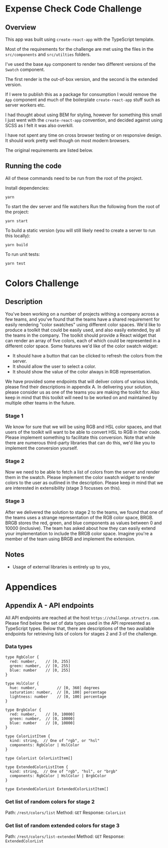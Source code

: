 # Expense Check Code Challenge

## Overview

This app was built using `create-react-app` with the TypeScript template.

Most of the requirements for the challenge are met using the files in the `src/components` and `src/utilties` folders.

I've used the base `App` component to render two different versions of the `Swatch` component.

The first render is the out-of-box version, and the second is the extended version.

If I were to publish this as a package for consumption I would remove the `App` component and much of the boilerplate `create-react-app` stuff such as server workers etc.

I had thought about using BEM for styling, however for something this small I just went with the `create-react-app` convention, and decided against using SCSS as I felt it was also overkill.

I have not spent any time on cross browser testing or on responsive design. It should work pretty well though on most modern browsers.

The original requirements are listed below.

## Running the code

All of these commands need to be run from the root of the project.

Install dependencies:

```
yarn
```

To start the dev server and file watchers Run the following from the root of the project:

```
yarn start
```

To build a static version (you will still likely need to create a server to run this locally):

```
yarn build
```

To run unit tests:

```
yarn test
```

# Colors Challenge

## Description

You've been working on a number of projects withing a company across a few teams, and you've found that the teams have a shared requirement for easily rendering "color swatches" using different color spaces. We'd like to produce a toolkit that could be easily used, and also easily extended, by all the teams in the company. The toolkit should provide a React widget that can render an array of five colors, each of which could be represented in a different color space. Some features we'd like of the color swatch widget: 

* It should have a button that can be clicked to refresh the colors from the server.
* It should allow the user to select a color.
* It should show the value of the color always in RGB representation.

We have provided some endpoints that will deliver colors of various kinds, please find their descriptions in appendix A. In delivering your solution, please consider us as one of the teams you are making the toolkit for. Also keep in mind that this toolkit will need to be worked on and maintained by multiple other teams in the future.

### Stage 1

We know for sure that we will be using RGB and HSL color spaces, and that users of the toolkit will want to be able to convert HSL to RGB in their code. Please implement something to facilitate this conversion. Note that while there are numerous third-party libraries that can do this, we'd like you to implement the conversion yourself.

### Stage 2

Now we need to be able to fetch a list of colors from the server and render them in the swatch. Please implement the color swatch widget to render colors to the user as outlined in the description. Please keep in mind that we are interested in extensibility (stage 3 focusses on this).

### Stage 3

After we delivered the solution to stage 2 to the teams, we found that one of the teams uses a strange representation of the RGB color space, BRGB. BRGB stores the red, green, and blue components as values between 0 and 10000 (inclusive). The team has asked about how they can easily extend your implementation to include the BRGB color space. Imagine you're a member of the team using BRGB and implement the extension.

## Notes 

* Usage of external libraries is entirely up to you,

# Appendices

## Appendix A - API endpoints

All API endpoints are reached at the host `https://challenge.structrs.com`. Please find below the set of data types used in the API represented as TypeScript types. Below that, there are descriptions of the two available endpoints for retrieving lists of colors for stages 2 and 3 of the challenge.

### Data types

```
type RgbColor {
  red: number,    // [0, 255]
  green: number,  // [0, 255]
  blue: number    // [0, 255]
}

type HslColor {
  hue: number,         // [0, 360] degrees
  saturation: number,  // [0, 100] percentage
  lightness: number    // [0, 100] percentage
}

type BrgbColor {
  red: number,    // [0, 10000]
  green: number,  // [0, 10000]
  blue: number    // [0, 10000]
}

type ColorListItem {
  kind: string,  // One of "rgb", or "hsl"
  components: RgbColor | HslColor
}

type ColorList ColorListItem[]

type ExtendedColorListItem {
  kind: string,  // One of "rgb", "hsl", or "brgb"
  components: RgbColor | HslColor | BrgbColor
}

type ExtendedColorList ExtendedColorListItem[]
```

### Get list of random colors for stage 2

Path: `/rest/colors/list`
Method: `GET`
Response: `ColorList`

### Get list of random extended colors for stage 3

Path: `/rest/colors/list-extended`
Method: `GET`
Response: `ExtendedColorList`
